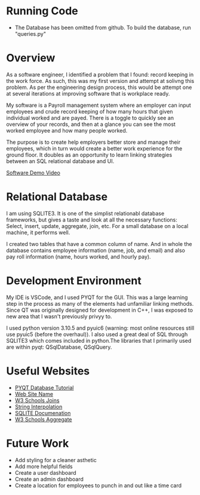 # Running Code
- The Database has been omitted from github. To build the database, run "queries.py"

# Overview

As a software engineer, I identified a problem that I found: record keeping in the work force. As such, this was my first version and attempt at solivng this problem. As per the engineering design process, this would be attempt one at several iterations at improving software that is workplace ready.

My software is a Payroll management system where an employer can input employees and crude record keeping of how many hours that given individual worked and are payed. There is a toggle to quickly see an overview of your records, and then at a glance you can see the most worked employee and how many people worked.

The purpose is to create help employers better store and manage their employees, which in turn would create a better work experience for the ground floor. It doubles as an opportunity to learn linking strategies between an SQL relational database and UI.

[Software Demo Video](https://youtu.be/hU91ov54DXY)

# Relational Database

I am using SQLITE3. It is one of the simplist relationabl database frameworks, but gives a taste and look at all the necessary functions: Select, insert, update, aggregate, join, etc. For a small database on a local machine, it performs well.

I created two tables that have a common column of name. And in whole the database contains employee information (name, job, and email) and also pay roll information (name, hours worked, and hourly pay).

# Development Environment

My IDE is VSCode, and I used PYQT for the GUI. This was a large learning step in the process as many of the elements had unfamiliar linking methods. Since QT was originally designed for development in C++, I was exposed to new area that I wasn't previously privyy to.

I used python version 3.10.5 and pyuic6 (warning: most online resources still use pyuic5 (before the overhaul)). I also used a great deal of SQL through SQLITE3 which comes included in python.The libraries that I primarily used are within pyqt: QSqlDatabase, QSqlQuery.

# Useful Websites

- [PYQT Database Tutorial](https://realpython.com/python-pyqt-database/)
- [Web Site Name](https://doc.qt.io/qtforpython/PySide6/QtSql/QSqlQuery.html#PySide6.QtSql.PySide6.QtSql.QSqlQuery.exec)
- [W3 Schools Joins](https://www.w3schools.com/sql/sql_join_right.asp)
- [String Interpolation](https://www.programiz.com/python-programming/string-interpolation)
- [SQLITE Documenation](https://www.sqlite.org/datatype3.html)
- [W3 Schools Aggregate](https://www.w3schools.com/sql/sql_count_avg_sum.asp)


# Future Work

- Add styling for a cleaner asthetic
- Add more helpful fields
- Create a user dashboard
- Create an admin dashboard
- Create a location for employees to punch in and out like a time card